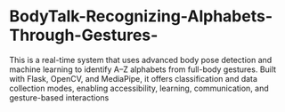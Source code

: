 # BodyTalk-Recognizing-Alphabets-Through-Gestures-
This is a real-time system that uses advanced body pose detection and machine learning to identify A–Z alphabets from full-body gestures. Built with Flask, OpenCV, and MediaPipe, it offers classification and data collection modes, enabling accessibility, learning, communication, and gesture-based interactions  
